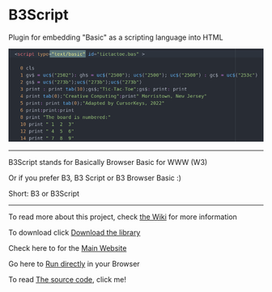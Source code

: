 # B3Script

Plugin for embedding "Basic" as a scripting language into HTML

![](img/feature1.png)

---

B3Script stands for Basically Browser Basic for WWW (W3) 

Or if you prefer B3, B3 Script or  B3 Browser Basic :)

Short: B3 or B3Script

---



To read more about this project, check [the Wiki](https://github.com/JoystickAndCursorKeys/B3Script/wiki) for more information

To download click [Download the library](https://github.com/JoystickAndCursorKeys/B3Script/wiki/Download)

Check here to for the [Main Website](https://joystickandcursorkeys.github.io/B3Script)

Go here to [Run directly](https://joystickandcursorkeys.github.io/B3Script/online) in your Browser

To read [The source code](https://github.com/JoystickAndCursorKeys/B3ScriptSource), click me!
